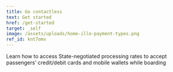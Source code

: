 ```yaml
---
title: Go contactless
text: Get started
href: /get-started
target: _self
image: /assets/uploads/home-illo-payment-types.png
ref_id: knt7omv
---
```

Learn how to access State-negotiated processing rates to accept passengers’ credit/debit cards and mobile wallets while boarding
